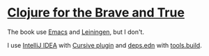 # [Clojure for the Brave and True][0]


The book use [Emacs][1] and [Leiningen][2], but I don't.

I use [IntelliJ IDEA][3] with [Cursive plugin][4] and
[deps.edn][5] with [tools.build][6].


[0]: https://www.braveclojure.com/
[1]: https://www.gnu.org/software/emacs/
[2]: https://leiningen.org/
[3]: https://www.jetbrains.com/idea/
[4]: https://plugins.jetbrains.com/plugin/8090-cursive
[5]: https://clojure.org/guides/deps_and_cli
[6]: https://clojure.org/guides/tools_build
